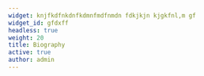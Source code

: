 ```yaml
---
widget: knjfkdfnkdnfkdmnfmdfnmdn fdkjkjn kjgkfnl,m gf
widget_id: gfdxff
headless: true
weight: 20
title: Biography
active: true
author: admin
---
```


